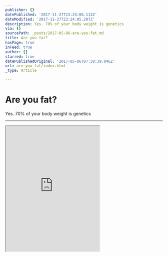 ```yaml
---
publisher: {}
datePublished: '2017-11-27T23:24:06.113Z'
dateModified: '2017-11-27T23:24:05.207Z'
description: Yes. 70% of your body weight is genetics
via: {}
sourcePath: _posts/2017-05-06-are-you-fat.md
title: Are you fat?
hasPage: true
inFeed: true
author: []
starred: true
datePublishedOriginal: '2017-05-06T07:38:39.046Z'
url: are-you-fat/index.html
_type: Article

---
```

# Are you fat?

Yes. 70% of your body weight is genetics

---

<iframe src="https://the-grid.github.io/ed-userhtml/?g=eJxtU11vmzAUfedXXGUPkKzB7y3NRIPTMvERAVnVp8rBN8UbAWqbVNXa_z5Tmi7aKlnI9j2cc--51x4XBxD8csKFeuzVva4kMj5ZeMQEFpanSik6vbAsMptZM4CMLtM4pklAA1imySq83mR-EaYJ_PCz0L-KaH4ONAgL8JMANsmILqC4oZDT5RvyikbpLRQphElOswKCu8SPw6VhiDY0h1WWxnCXbjJYR36xSrMY0gyWce4OCUTUzxK4vbmDgK7CJEyuB-6c_tWH0Kx4nWaFnxTnUGndqXNCxgLdst0TxveiIX0jDigVq8uWI_lSts1OPPSSadE28wOTgm1rVDNiWeYA7_6MKLiEXd-UAxKcKfy2dCWU27EHdHtZm6h9VEUpfnXIBXNVKbApkTCJ8-e2n--YJvYFACGQYVezEmHtX9P7TRbBk9AVGJCEgdNWULKmbUTJahjCx-ROZAXHRoudQDmon2gYiX8VwsB0JFyFNPtfyJjy2COc0H2IvV5YlnMse6h6IA7SxC7Ghr-39cbYH4UJHV0z2fC27PeG7gzUcHJLM2EaaY3DpWOPE2ZPLyzlKll-bt5J83C_Re7-VPbbD6h9raXY9hodmzPN5lrsUWm27-wz-NrgEwRGzZkafoe7lRlueHkxWWxb_jx1Wddhw5eVqLmjDOR16pivR45j7zXt-3ZdI1MI2AxewHd2YPlbAHQLB2FkdIXgMTDvZ3c5-WTovpnA_ZFusjBXQ_0KuvYJJXLYPkMwoj3CzPv7UP4Dcx0unQ" height="400" style=""></iframe>